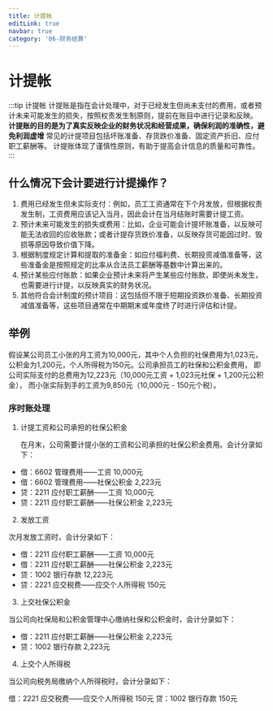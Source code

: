 ```yaml
---
title: 计提帐
editLink: true
navbar: true
category: '06-财务结算'
---
```


# 计提帐

:::tip 计提帐
计提账是指在会计处理中，对于已经发生但尚未支付的费用，或者预计未来可能发生的损失，按照权责发生制原则，提前在账目中进行记录和反映。
**计提账的目的是为了真实反映企业的财务状况和经营成果，确保利润的准确性，避免利润虚增** 
常见的计提项目包括坏账准备、存货跌价准备、固定资产折旧、应付职工薪酬等。
计提账体现了谨慎性原则，有助于提高会计信息的质量和可靠性。
:::

## 什么情况下会计要进行计提操作？

1. 费用已经发生但未实际支付：例如，员工工资通常在下个月发放，但根据权责发生制，工资费用应该记入当月，因此会计在当月结账时需要计提工资。
2. 预计未来可能发生的损失或费用：比如，企业可能会计提坏账准备，以反映可能无法收回的应收账款；或者计提存货跌价准备，以反映存货可能因过时、毁损等原因导致价值下降。
3. 根据制度规定计算和提取的准备金：如应付福利费、长期投资减值准备等，这些准备金是按照规定的比率从合法员工薪酬等基数中计算出来的。
4. 预计某些应付账款：如果企业预计未来将产生某些应付账款，即使尚未发生，也需要进行计提，以反映真实的财务状况。
5. 其他符合会计制度的预计项目：这包括但不限于短期投资跌价准备、长期投资减值准备等，这些项目通常在中期期末或年度终了时进行评估和计提。


## 举例

假设某公司员工小张的月工资为10,000元，其中个人负担的社保费用为1,023元，
公积金为1,200元，个人所得税为150元。公司承担员工的社保和公积金费用，
即公司实际支付的总费用为12,223元（10,000元工资 + 1,023元社保 + 1,200元公积金），
而小张实际到手的工资为9,850元（10,000元 - 150元个税）。


### 序时账处理

1. 计提工资和公司承担的社保公积金

   在月末，公司需要计提小张的工资和公司承担的社保公积金费用。会计分录如下：

- 借：6602 管理费用——工资 10,000元
- 借：6602 管理费用——社保公积金 2,223元
- 贷：2211 应付职工薪酬——工资 10,000元
- 贷：2211 应付职工薪酬——社保公积金 2,223元

2. 发放工资

次月发放工资时，会计分录如下：

- 借：2211 应付职工薪酬——工资 10,000元
- 借：2211 应付职工薪酬——社保公积金 2,223元
- 贷：1002 银行存款 12,223元
- 贷：2221 应交税费——应交个人所得税 150元

3. 上交社保公积金

当公司向社保局和公积金管理中心缴纳社保和公积金时，会计分录如下：

- 借：2211 应付职工薪酬——社保公积金 2,223元
- 贷：1002 银行存款 2,223元

4. 上交个人所得税

当公司向税务局缴纳个人所得税时，会计分录如下：

借：2221 应交税费——应交个人所得税 150元
贷：1002 银行存款 150元
